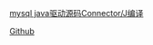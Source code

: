 [mysql java驱动源码Connector/J编译](https://blog.csdn.net/Interest1_wyt/article/details/122463875)

[Github](https://github.com/mysql/mysql-connector-j)